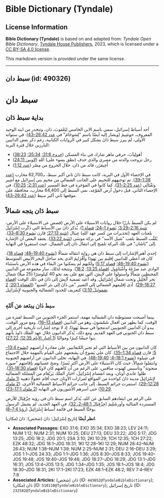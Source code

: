 # Bible Dictionary (Tyndale)

## License Information

**Bible Dictionary (Tyndale)** is based on and adapted from: _Tyndale Open Bible Dictionary_, [Tyndale House Publishers](https://tyndaleopenresources.com/), 2023, which is licensed under a [CC BY-SA 4.0 license](https://creativecommons.org/licenses/by-sa/4.0/legalcode.en).

This markdown version is provided under the same license.



--------------------------------

## سبط دان (id: 490326)

سبط دان
=======

بداية سبط دَان
--------------

أحد أسباط إسرائيل، سمي باسم الابن الخامس ليَعْقوبَ، دَان، وتنحدر من ابنه الوحيد المعروف، حوشِيمَ (ويشار إليه أيضًا باسم "لِشوحَامَ" في [عدد 26:42–43](https://ref.ly/Num26:42-Num26:43)). في سنواته الأولى، لم يبرز سبط دَانَ بشكل كبير في الروايات الكتابية، رغم ذكر بعض الدانيين البارزين خلال فترة البرية:

* أهولِيآبَ، حرفي ماهر شارك في بناء المسكن ([خروج 31:6؛](https://ref.ly/Exod31:6) [35:34؛](https://ref.ly/Exod35:34) [38:23](https://ref.ly/Exod38:23))
* رجل تزوجت والدته من مصري والذي جدف (نطق بسوء على) ٱللهِ ([لاويين 24:11](https://ref.ly/Lev24:11))
* أَخِيعَزَر، قائد من دَان، خلال الخروج من مِصْر ([عدد 1:12](https://ref.ly/Num1:12))

في الإحصاء الأول في البرية، كانت سبط دَانَ ثاني أكبر سبط، بـ62,700 محارب ([عدد 1:38–39](https://ref.ly/Num1:38-Num1:39)). تم توجيههم للتخييم على الجانب الشمالي من مخيم بني إسرائيل مع أَشِير ونَفْتَالِي ([عدد 2:25–31](https://ref.ly/Num2:25-Num2:31)). كما كانوا في المؤخرة في خط المسير ([عدد 2:31؛](https://ref.ly/Num2:31) [10:25](https://ref.ly/Num10:25)). في الإحصاء الثاني، قبل دخول أرض المَوْعِد، نمى السبط إلى 64,400 محارب، محافظة على موقعها ثاني أكبر سيط ([عدد 26:42–43](https://ref.ly/Num26:42-Num26:43)).

سبط دَان يتجه شمالاً
--------------------

لم يكن السبط بارزًا خلال روايات الاستيلاء على الأرض (قصص عن الاستيلاء على الأرض، [تثنية 2:16–3:29؛](https://ref.ly/Deut2:16-Deut3:29) [يَشوع 1–24؛](https://ref.ly/Josh1:1-Josh24:33) [قضاة 1](https://ref.ly/Judg1:1-Judg1:36)). يُذكر دَانَ بين الأسباط التي ذكّرت إِسْرَائِيلَ بلعنات العهد (تحذيرات من كسر عهد ٱللهِ) عِيبَال ([تثنية 27:13؛](https://ref.ly/Deut27:13) قارن [يَشوع 8:30–33](https://ref.ly/Josh8:30-Josh8:33)). يُلقَّب السبط بلقب "شبل الأسد" في بركة موسَى ([تثنية 33:22](https://ref.ly/Deut33:22)). يعتقد البعض أن الإشارة إلى "بَاشَان" في تلك البركة تلميح إلى انتقال دَان إلى الشمال، حيث استقروا في النهاية.

إحدى أهم الإشارات إلى سبط دَان هي رواية انتقاله شمالًا ([يَشوع 19:40–48؛](https://ref.ly/Josh19:40-Josh19:48) [قضاة 18](https://ref.ly/Judg18:1-Judg18:31)). كان قد أُعطي للدانيين إقليم بين يَهوذَا وأَفْرَايِمَ الذي يحد ساحل البحر الأبيض المتوسط ([يَشوع 19:40–46؛](https://ref.ly/Josh19:40-Josh19:46) [قضاة 5:17](https://ref.ly/Judg5:17)) ولكنهم لم يتمكنوا من البقاء في هذه الأرض باستثناء الوادي عند صرْعَةَ وأَشْتَاؤول ([قضاة 13:25](https://ref.ly/Judg13:25); [18:2](https://ref.ly/Judg18:2)). ونتيجة لذلك، سار مجموعة من الدانيين المحبطين شمالًا واستولوا على لَايِشَ، التي تقع على بعد نحو 40 كيلومترًا (25 ميلًا) شمال بحر ٱلْجَلِيلِ وتحت شمال إِسْرَائِيل. وقد أُعيد تسمية لَايِشَ إلى دَانَ في ذلك الوقت ([قضاة 18:27–29](https://ref.ly/Judg18:27-Judg18:29)). أدى إقليمهم الشمالي إلى التعبير "من دَانَ إلى بئر السبع" ([القضاة 20:1؛](https://ref.ly/Judg20:1) [2 صَموئِيلَ 3:10](https://ref.ly/2Sam3:10)) كتعريف للحدود الشمالية والجنوبية لإِسْرَائِيل.

سبط دَان يبتعد عن ٱللهِ
-----------------------

بينما أصبحت مستوطنة دان الشمالية مهمة، استمر الجزء الجنوبي من السبط لفترة من الوقت، كما يظهر من أفعال شَمْشونَ، وهو من الدانيين ([قضاة 13–16](https://ref.ly/Judg13:1-Judg16:31)). ومع مرور الوقت، يبدو أن الدانيين الجنوبيين اندمجوا في سبط يَهوذَا، إذ لا توجد إشارات تاريخية أخرى إلى سبط دان الجنوبي في العهد القديم. ومع ذلك، يُذكر الدانيون خلال عهد الملك دَاودَ بأنهم بنوا جيشًا كبيرًا ومواليًا ([1 أخبار الأيام 12:35؛](https://ref.ly/1Chr12:35) [27:22](https://ref.ly/1Chr27:22)).

كان الدانيون من بين الأسباط التي لم تجبر الكنعانيين على مغادرة أراضيهم ([يَشوع 13:4–5؛](https://ref.ly/Josh13:4-Josh13:5) قارن [قضاة 1:34–35](https://ref.ly/Judg1:34-Judg1:35)). كان على يَشوع أن يشجعهم على القيام بالمهمة خلال الاجتماع في شِيلوهَ ([يَشوع 18:1–4؛](https://ref.ly/Josh18:1-Josh18:4) [19:40–48](https://ref.ly/Josh19:40-Josh19:48)). في النهاية، تخلى الدانيون عن أراضيهم الجنوبية وانتقلوا شمالاً، حيث كان الاستيلاء على الأرض أكثر يُسرًا. وضح عصيانهم بإقامتهم "صورة منحوتة" وتأسيس كهنوت منافس، على الرغم من أن كاهنهم كان لاويًا ([قضاة 18:30–31](https://ref.ly/Judg18:30-Judg18:31)). ظلوا عابدي أوثان، وبعد انقسام إِسْرَائِيلَ، اختار الملك يَربْعَام من المملكة الشمالية لإِسْرَائِيلَ مدينة دَانَ كواحدة من المواقع لمزارات الأوثان حيث أقام عجولًا ذهبية ([1 ملوك 12:28–29](https://ref.ly/1Kgs12:28-1Kgs12:29)). استمرت جرائم السبط، إلى جانب جرائم الأسباط الشمالية الأخرى، ([2 ملوك 10:29](https://ref.ly/2Kgs10:29)) حتى أسرهم الأشوريون في النهاية ([2 ملوك 17:1–23](https://ref.ly/2Kgs17:1-2Kgs17:23)).

على الرغم من ابتعادهم السابق عن ٱللهِ، يُذكر اسم سبط دَان في رؤية حِزْقِيَالَ للأرض المستردة المثالية وأورشَلِيمَ ([حِزْقِيَالَ 48:1](https://ref.ly/Ezek48:1-Ezek48:2,Ezek48:32)[–](https://ref.ly/Ezek48:1-Ezek48:2)[2، 32](https://ref.ly/Ezek48:1-Ezek48:2,Ezek48:32)). في العهد الجديد، لم يشمل الرسول يوحَنَّا السبط في قائمة أسباط إِسْرَائِيلَ ([رؤيا 7:4–8](https://ref.ly/Rev7:4-Rev7:8)).

**انظر أيضًا** إتاريخ إسْرَائِيلَ؛ دَانَ (شخص)؛ دَانَ (مكان).

* **Associated Passages:** EXO 31:6; EXO 35:34; EXO 38:23; LEV 24:11; NUM 1:12; NUM 2:31; NUM 10:25; DEU 27:13; DEU 33:22; JDG 5:17; JDG 13:25; JDG 18:2; JDG 20:1; 2SA 3:10; 2KI 10:29; 1CH 12:35; 1CH 27:22; EZK 48:32; JDG 18:1–JDG 18:31; 1KI 12:28–1KI 12:29; NUM 26:42–NUM 26:43; NUM 1:38–NUM 1:39; NUM 2:25–NUM 2:31; DEU 2:16–DEU 3:29; JOS 1:1–JOS 24:33; JDG 1:1–JDG 1:36; JOS 8:30–JOS 8:33; JOS 19:40–JOS 19:48; JOS 19:40–JOS 19:46; JDG 18:27–JDG 18:29; JDG 13:1–JDG 16:31; JOS 13:4–JOS 13:5; JDG 1:34–JDG 1:35; JOS 18:1–JOS 18:4; JDG 18:30–JDG 18:31; 2KI 17:1–2KI 17:23; EZK 48:1–EZK 48:2; REV 7:4–REV 7:8
* **Associated Articles:** دَان (شخص) (ID: `443652@TyndaleBibleDictionary`); دَان (مكان) (ID: `510110@TyndaleBibleDictionary`); تاريخ إسرائيل (ID: `232582@TyndaleBibleDictionary`)

